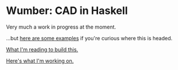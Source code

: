 # Wumber: CAD in Haskell
Very much a work in progress at the moment.

...but [here are some examples](Examples/) if you're curious where this is
headed.

[What I'm reading to build this.](reading.md)

[Here's what I'm working on.](TODO.md)
